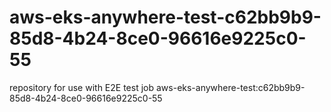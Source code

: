 # aws-eks-anywhere-test-c62bb9b9-85d8-4b24-8ce0-96616e9225c0-55
repository for use with E2E test job aws-eks-anywhere-test:c62bb9b9-85d8-4b24-8ce0-96616e9225c0-55
